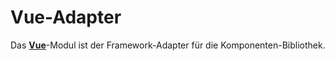 # Vue-Adapter

Das [**Vue**](https://v3.vue.org)-Modul ist der Framework-Adapter für die Komponenten-Bibliothek.
